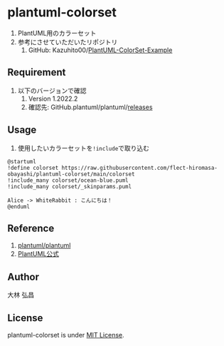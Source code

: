 # plantuml-colorset
1. PlantUML用のカラーセット
1. 参考にさせていただいたリポジトリ
    1. GitHub: Kazuhito00/[PlantUML-ColorSet-Example](https://github.com/Kazuhito00/PlantUML-ColorSet-Example)

## Requirement
1. 以下のバージョンで確認
    1. Version 1.2022.2
    1. 確認先: GitHub.plantuml/plantuml/[releases](https://github.com/plantuml/plantuml/releases)

## Usage
1. 使用したいカラーセットを`!include`で取り込む

```
@startuml
!define colorset https://raw.githubusercontent.com/flect-hiromasa-obayashi/plantuml-colorset/main/colorset
!include_many colorset/ocean-blue.puml
!include_many colorset/_skinparams.puml

Alice -> WhiteRabbit : こんにちは！
@enduml
```

## Reference
1. [plantuml/plantuml](https://github.com/plantuml/plantuml)
1. [PlantUML公式](https://plantuml.com/ja/)

## Author
大林 弘昌

## License
plantuml-colorset is under [MIT License](LICENSE).
